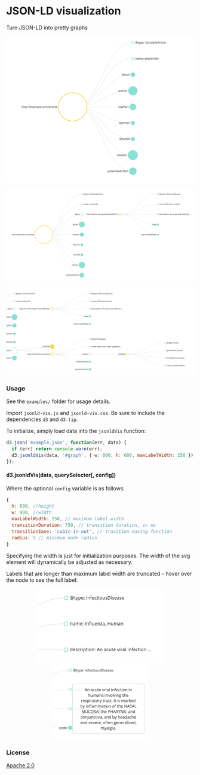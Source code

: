# JSON-LD visualization

Turn JSON-LD into pretty graphs

<p align="center">
  <img src="example/screen1.png" width="600" />
</p>
<p align="center">
  <img src="example/screen3.png" width="600" />
</p>
<p align="center">
  <img src="example/screen5.png" width="600" />
</p>

### Usage

See the `examples/` folder for usage details.

Import `jsonld-vis.js` and `jsonld-vis.css`. Be sure to include the dependencies `d3` and `d3-tip`.

To initialize, simply load data into the `jsonldVis` function:

```js
d3.json('example.json', function(err, data) {
  if (err) return console.warn(err);
  d3.jsonldVis(data, '#graph', { w: 800, h: 600, maxLabelWidth: 250 });
});
```

#### d3.jsonldVis(data, querySelector[, config])

Where the optional `config` variable is as follows:

```js
{
  h: 600, //height
  w: 800, //width
  maxLabelWidth: 250, // maximum label width
  transitionDuration: 750, // transition duration, in ms
  transitionEase: 'cubic-in-out', // trasition easing function
  radius: 5 // minimum node radius
}
```

Specifying the width is just for initialization purposes. The width of the svg element will dynamically be adjusted as necessary.

Labels that are longer than maximum label width are truncated - hover over the node to see the full label:

<p align="center">
  <img src="example/screen2.png" height="200" />
  <img src="example/screen4.png" height="200" />
</p>

### License

[Apache 2.0](https://github.com/scienceai/jsonld-vis/blob/master/LICENSE)
